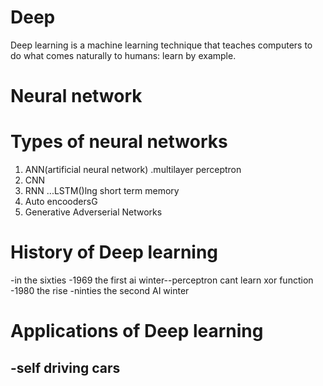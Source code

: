 # Deep
Deep learning is a machine learning technique that teaches computers to do what comes naturally to humans: learn by example. 



# Neural network



# Types of neural networks
1. ANN(artificial neural network)
   .multilayer perceptron
2. CNN
3. RNN
   ...LSTM()lng short term memory
4. Auto encoodersG
5. Generative Adverserial Networks

# History of Deep learning
   -in the sixties
   -1969 the first ai winter--perceptron cant learn xor function
   -1980 the rise
   -ninties the second AI winter
   
# Applications of Deep learning
   -self driving cars
   -


